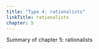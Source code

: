```yaml
---
title: "Type 4: rationalists"
linkTitle: rationalists
chapter: 5
---
```

Summary of chapter 5: rationalists
